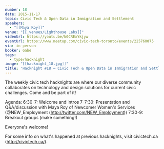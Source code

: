 ```yaml
---
number: 18
date: 2015-11-17
topic: Civic Tech & Open Data in Immigration and Settlement
speakers:
  - "[[Maya Roy]]"
venue: "[[_venues/Lighthouse Labs]]"
videoUrl: https://youtu.be/k0CRExYkjyw
eventUrl: https://www.meetup.com/civic-tech-toronto/events/225760075
via: in-person
booker: Gabe
tags:
  - type/hacknight
image: "[[hacknight_18.jpg]]"
title: 'Hacknight #18 – Civic Tech & Open Data in Immigration and Settlement'
---
```


The weekly civic tech hacknights are where our diverse community collaborates on technology and design solutions for current civic challenges. Come and be part of it!

Agenda:
6:30-7: Welcome and intros
7-7:30: Presentation and Q&A/discussion with Maya Roy of Newcomer Women's Services (@NEW_Employment (http://twitter.com/NEW_Employment))
7:30-9: Breakout groups (make something!)

Everyone's welcome!

For some info on what's happened at previous hacknights, visit civictech.ca (http://civictech.ca/).